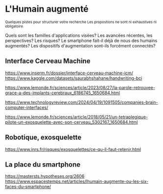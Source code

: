 # L'Humain augmenté

<small>Quelques pistes pour structurer votre recherche
Les propostions ne sont ni exhaustives ni obligatoire.
</small>

Quels sont les familles d'applications visées? Les avancées récentes, les perspectives? Les risques? Le smartphone fait-il déjà de nous des humains augmentés? Les dispositifs d'augmentation sont-ils forcément connectés?


## Interface Cerveau Machine

https://www.inserm.fr/dossier/interface-cerveau-machine-icm/
https://www.kaggle.com/datasets/saurabhshahane/handwriting-bci

https://www.lemonde.fr/sciences/article/2023/08/27/la-parole-retrouvee-grace-a-des-implants-cerebraux_6186745_1650684.html

https://www.technologyreview.com/2024/04/19/1091505/companies-brain-computer-interfaces/

https://www.lemonde.fr/sciences/article/2018/05/21/un-tetraplegique-pilote-un-exosquelette-avec-son-cerveau_5302167_1650684.html


## Robotique, exosquelette

https://www.inrs.fr/risques/exosquelettes/ce-qu-il-faut-retenir.html


## La place du smartphone

https://mastersts.hypotheses.org/2606
https://www.espacestemps.net/articles/lhumain-augmente-ou-les-six-faces-du-smartphone/